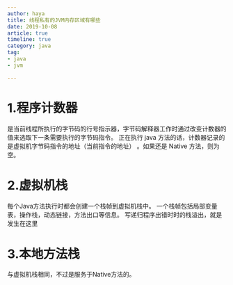 ```yaml
---
author: haya
title: 线程私有的JVM内存区域有哪些
date: 2019-10-08
article: true
timeline: true
category: java
tag:
- java
- jvm

---
```


# 1.程序计数器
是当前线程所执行的字节码的行号指示器，字节码解释器工作时通过改变计数器的值来选取下一条需要执行的字节码指令。
正在执行 java 方法的话，计数器记录的是虚拟机字节码指令的地址（当前指令的地址） 。如果还是 Native 方法，则为空。
# 2.虚拟机栈
每个Java方法执行时都会创建一个栈帧到虚拟机栈中。
一个栈帧包括局部变量表，操作栈，动态链接，方法出口等信息。
写递归程序出错时时的栈溢出，就是发生在这里
# 3.本地方法栈
与虚拟机栈相同，不过是服务于Native方法的。

